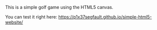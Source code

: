 This is a simple golf game using the HTML5 canvas.

You can test it right here:
https://p1x37segfault.github.io/simple-html5-website/